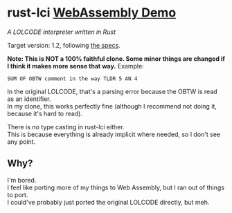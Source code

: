 # rust-lci [WebAssembly Demo](https://jd91mzm2.github.io/lolcode)

*A LOLCODE interpreter written in Rust*

Target version: 1.2, following [the specs](https://github.com/justinmeza/lolcode-spec/blob/master/v1.2/lolcode-spec-v1.2.md).

**Note: This is NOT a 100% faithful clone. Some minor things are changed if I think it makes more sense that way.**
Example:
```LOLCODE
SUM OF OBTW comment in the way TLDR 5 AN 4
```
In the original LOLCODE, that's a parsing error because the OBTW is read as an identifier.  
In my clone, this works perfectly fine (although I recommend not doing it, because it's hard to read).

There is no type casting in rust-lci either.  
This is because everything is already implicit where needed, so I don't see any point.

## Why?

I'm bored.  
I feel like porting more of my things to Web Assembly, but I ran out of things to port.  
I could've probably just ported the original LOLCODE directly, but meh.
